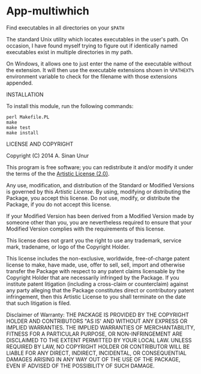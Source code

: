 # App-multiwhich

Find executables in all directories on your `$PATH`

The standard Unix utility which locates executables in the user's path. On
occasion, I have found myself trying to figure out if identically named
executables exist in multiple directories in my path.

On Windows, it allows one to just enter the name of the executable without
the extension. It will then use the executable extensions shown in
`%PATHEXT%` environment variable to check for the filename with those
extensions appended.

INSTALLATION

To install this module, run the following commands:

    perl Makefile.PL
    make
    make test
    make install

LICENSE AND COPYRIGHT

Copyright (C) 2014 A. Sinan Unur

This program is free software; you can redistribute it and/or modify it
under the terms of the the [Artistic License
(2.0)](http://www.perlfoundation.org/artistic_license_2_0>).

Any use, modification, and distribution of the Standard or Modified Versions
is governed by this *Artistic License*. By using, modifying or distributing
the Package, you accept this license. Do not use, modify, or distribute the
Package, if you do not accept this license.

If your Modified Version has been derived from a Modified Version made by
someone other than you, you are nevertheless required to ensure that your
Modified Version complies with the requirements of this license.

This license does not grant you the right to use any trademark, service
mark, tradename, or logo of the Copyright Holder.

This license includes the non-exclusive, worldwide, free-of-charge patent
license to make, have made, use, offer to sell, sell, import and otherwise
transfer the Package with respect to any patent claims licensable by the
Copyright Holder that are necessarily infringed by the Package. If you
institute patent litigation (including a cross-claim or counterclaim)
against any party alleging that the Package constitutes direct or
contributory patent infringement, then this Artistic License to you shall
terminate on the date that such litigation is filed.

Disclaimer of Warranty: THE PACKAGE IS PROVIDED BY THE COPYRIGHT HOLDER AND
CONTRIBUTORS "AS IS' AND WITHOUT ANY EXPRESS OR IMPLIED WARRANTIES.  THE
IMPLIED WARRANTIES OF MERCHANTABILITY, FITNESS FOR A PARTICULAR PURPOSE, OR
NON-INFRINGEMENT ARE DISCLAIMED TO THE EXTENT PERMITTED BY YOUR LOCAL LAW.
UNLESS REQUIRED BY LAW, NO COPYRIGHT HOLDER OR CONTRIBUTOR WILL BE LIABLE
FOR ANY DIRECT, INDIRECT, INCIDENTAL, OR CONSEQUENTIAL DAMAGES ARISING IN
ANY WAY OUT OF THE USE OF THE PACKAGE, EVEN IF ADVISED OF THE POSSIBILITY OF
SUCH DAMAGE.

